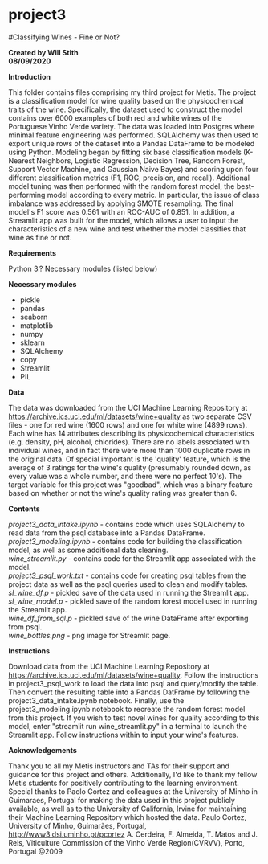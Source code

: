 # project3
#Classifying Wines - Fine or Not?

**Created by Will Stith**  
**08/09/2020**

**Introduction**

This folder contains files comprising my third project for Metis. The project is a classification model for wine quality based on the physicochemical traits of the wine. Specifically, the dataset used to construct the model contains over 6000 examples of both red and white wines of the Portuguese Vinho Verde variety. The data was loaded into Postgres where minimal feature engineering was performed. SQLAlchemy was then used to export unique rows of the dataset into a Pandas DataFrame to be modeled using Python. Modeling began by fitting six base classification models (K-Nearest Neighbors, Logistic Regression, Decision Tree, Random Forest, Support Vector Machine, and Gaussian Naive Bayes) and scoring upon four different classification metrics (F1, ROC, precision, and recall). Additional model tuning was then performed with the random forest model, the best-performing model according to every metric. In particular, the issue of class imbalance was addressed by applying SMOTE resampling. The final model's F1 score was 0.561 with an ROC-AUC of 0.851. In addition, a Streamlit app was built for the model, which allows a user to input the characteristics of a new wine and test whether the model classifies that wine as fine or not.

**Requirements**

Python 3.?
Necessary modules (listed below)

**Necessary modules**

- pickle
- pandas
- seaborn
- matplotlib
- numpy
- sklearn
- SQLAlchemy
- copy
- Streamlit
- PIL


**Data**

The data was downloaded from the UCI Machine Learning Repository at https://archive.ics.uci.edu/ml/datasets/wine+quality as two separate CSV files - one for red wine (1600 rows) and one for white wine (4899 rows). Each wine has 14 attributes describing its physicochemical characteristics (e.g. density, pH, alcohol, chlorides). There are no labels associated with individual wines, and in fact there were more than 1000 duplicate rows in the original data. Of special important is the 'quality' feature, which is the average of 3 ratings for the wine's quality (presumably rounded down, as every value was a whole number, and there were no perfect 10's). The target variable for this project was "goodbad", which was a binary feature based on whether or not the wine's quality rating was greater than 6.

**Contents**

*project3_data_intake.ipynb* - contains code which uses SQLAlchemy to read data from the psql database into a Pandas DataFrame.  
*project3_modeling.ipynb* - contains code for building the classification model, as well as some additional data cleaning.  
*wine_streamlit.py* - contains code for the Streamlit app associated with the model.  
*project3_psql_work.txt* - contains code for creating psql tables from the project data as well as the psql queries used to clean and modify tables.  
*sl_wine_df.p* - pickled save of the data used in running the Streamlit app.  
*sl_wine_model.p* - pickled save of the random forest model used in running the Streamlit app.  
*wine_df_from_sql.p* - pickled save of the wine DataFrame after exporting from psql.  
*wine_bottles.png* - png image for Streamlit page.

**Instructions**

Download data from the UCI Machine Learning Repository at https://archive.ics.uci.edu/ml/datasets/wine+quality. Follow the instructions in project3_psql_work to load the data into psql and query/modify the table. Then convert the resulting table into a Pandas DatFrame by following the project3_data_intake.ipynb notebook. Finally, use the project3_modeling.ipynb notebook to recreate the random forest model from this project. If you wish to test novel wines for quality according to this model, enter "streamlit run wine_streamlit.py" in a terminal to launch the Streamlit app. Follow instructions within to input your wine's features.

**Acknowledgements**

Thank you to all my Metis instructors and TAs for their support and guidance for this project and others. Additionally, I'd like to thank my fellow Metis students for positively contributing to the learning environment. Special thanks to Paolo Cortez and colleagues at the University of Minho in Guimaraes, Portugal for making the data used in this project publicly available, as well as to the University of California, Irvine for maintaining their Machine Learning Repository which hosted the data.
    Paulo Cortez, University of Minho, Guimarães, Portugal, http://www3.dsi.uminho.pt/pcortez
    A. Cerdeira, F. Almeida, T. Matos and J. Reis, Viticulture Commission of the Vinho Verde Region(CVRVV), Porto, Portugal
    @2009

